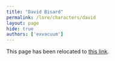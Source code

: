 ```yaml
---
title: "David Bisard"
permalink: /lore/characters/david
layout: page
hide: true
authors: ['exvacuum']
---
```


<html>
<head>
    <script type="text/javascript">
        window.location.replace(".#david");
    </script>
</head>
<body>
<p>This page has been relocated to <a href=".#david">this link</a>.</p>
</body>
</html>